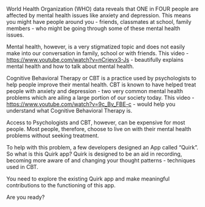 World Health Organization (WHO) data reveals that ONE in FOUR people are affected by mental health issues like anxiety and depression. This means you might have people around you - friends, classmates at school, family members - who might be going through some of these mental health issues.

Mental health, however, is a very stigmatized topic and does not easily make into our conversation in family, school or with friends. This video - https://www.youtube.com/watch?v=nCrjevx3-Js - beautifully explains mental health and how to talk about mental health.

Cognitive Behavioral Therapy or CBT is a practice used by psychologists to help people improve their mental health. CBT is known to have helped treat people with anxiety and depression - two very common mental health problems which are ailing a large portion of our society today. This video  - https://www.youtube.com/watch?v=9c_Bv_FBE-c - would help you understand what Cognitive Behavioral Therapy is.

Access to Psychologists and CBT, however, can be expensive for most people. Most people, therefore, choose to live on with their mental health problems without seeking treatment.

To help with this problem, a few developers designed an App called “Quirk”. So what is this Quirk app? Quirk is designed to be an aid in recording, becoming more aware of and changing your thought patterns - techniques used in CBT.

You need to explore the existing Quirk app and make meaningful contributions to the functioning of this app.

Are you ready?

